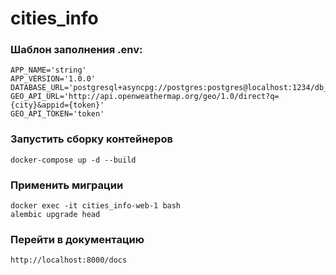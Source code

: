 # cities_info


### Шаблон заполнения .env:

```
APP_NAME='string'
APP_VERSION='1.0.0'
DATABASE_URL='postgresql+asyncpg://postgres:postgres@localhost:1234/db_name'
GEO_API_URL='http://api.openweathermap.org/geo/1.0/direct?q={city}&appid={token}'
GEO_API_TOKEN='token'
```

### Запустить сборку контейнеров
```
docker-compose up -d --build
```

### Применить миграции
```
docker exec -it cities_info-web-1 bash
alembic upgrade head
```

### Перейти в документацию
```
http://localhost:8000/docs
```